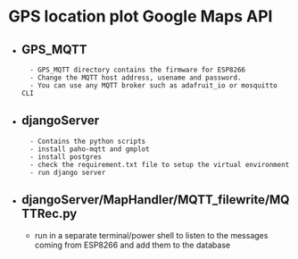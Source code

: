 # GPS location plot Google Maps API

- GPS_MQTT 
	-
    	- GPS_MQTT directory contains the firmware for ESP8266
    	- Change the MQTT host address, usename and password.
    	- You can use any MQTT broker such as adafruit_io or mosquitto CLI

- djangoServer
	-	
    	- Contains the python scripts 
    	- install paho-mqtt and gmplot
    	- install postgres 
    	- check the requirement.txt file to setup the virtual environment
    	- run django server
- djangoServer/MapHandler/MQTT_filewrite/MQTTRec.py
	-
	- run in a separate terminal/power shell to listen to the messages coming from ESP8266 and add them to the database
